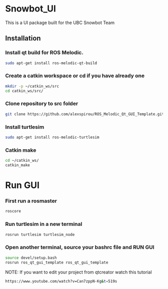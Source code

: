 # Snowbot_UI
This is a UI package built for the UBC Snowbot Team


## Installation
### Install qt build for ROS Melodic.
```bash
sudo apt-get install ros-melodic-qt-build
```
### Create a catkin workspace or cd if you have already one
```bash
mkdir -p ~/catkin_ws/src
cd catkin_ws/src/
```
### Clone repository to src folder
```bash
git clone https://github.com/alexspirou/ROS_Melodic_Qt_GUI_Template.git
```
### Install turtlesim
```bash
sudo apt-get install ros-melodic-turtlesim
```
### Catkin make
```bash
cd ~/catkin_ws/
catkin_make
```


# Run GUI
### First run a rosmaster
```bash
roscore
```
### Run turtlesim in a new terminal
```bash
rosrun turtlesim turtlesim_node
```
### Open another terminal, source your bashrc file and RUN GUI
```bash
source devel/setup.bash
rosrun ros_qt_gui_template ros_qt_gui_template 
```

NOTE: If you want to edit your project from qtcreator watch this tutorial
```bash
https://www.youtube.com/watch?v=Can7zppN-Kg&t=519s
```

